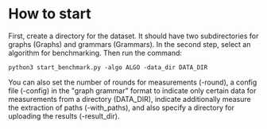 # How to start
First, create a directory for the dataset. It should have two subdirectories for graphs (Graphs) and grammars (Grammars). In the second step, select an algorithm for benchmarking. Then run the command: 
```
python3 start_benchmark.py -algo ALGO -data_dir DATA_DIR
```
You can also set the number of rounds for measurements (-round), a config file (-config) in the "graph grammar" format to indicate only certain data for measurements from a directory (DATA_DIR), indicate additionally measure the extraction of paths (-with_paths), and also specify a directory for uploading the results (-result_dir).